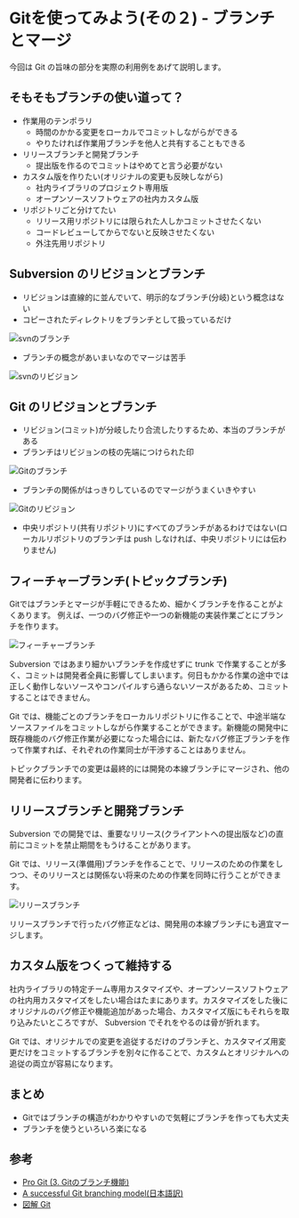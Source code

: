 # Gitを使ってみよう(その２) - ブランチとマージ

今回は Git の旨味の部分を実際の利用例をあげて説明します。

## そもそもブランチの使い道って？

* 作業用のテンポラリ
	* 時間のかかる変更をローカルでコミットしながらができる
	* やりたければ作業用ブランチを他人と共有することもできる
* リリースブランチと開発ブランチ
	* 提出版を作るのでコミットはやめてと言う必要がない
* カスタム版を作りたい(オリジナルの変更も反映しながら)
	* 社内ライブラリのプロジェクト専用版
	* オープンソースソフトウェアの社内カスタム版
* リポジトリごと分けてたい
	* リリース用リポジトリには限られた人しかコミットさせたくない
	* コードレビューしてからでないと反映させたくない
	* 外注先用リポジトリ

## Subversion のリビジョンとブランチ

* リビジョンは直線的に並んでいて、明示的なブランチ(分岐)という概念はない
* コピーされたディレクトリをブランチとして扱っているだけ

![svnのブランチ](https://github.com/shunichi/seminar/raw/seminar02/images/svn-branch.png)

* ブランチの概念があいまいなのでマージは苦手

![svnのリビジョン](https://github.com/shunichi/seminar/raw/seminar02/images/svn-revisions.png)

## Git のリビジョンとブランチ

* リビジョン(コミット)が分岐したり合流したりするため、本当のブランチがある
* ブランチはリビジョンの枝の先端につけられた印

![Gitのブランチ](https://github.com/shunichi/seminar/raw/seminar02/images/git-branch.png)

* ブランチの関係がはっきりしているのでマージがうまくいきやすい

![Gitのリビジョン](https://github.com/shunichi/seminar/raw/seminar02/images/git-revisions.png)

* 中央リポジトリ(共有リポジトリ)にすべてのブランチがあるわけではない(ローカルリポジトリのブランチは push しなければ、中央リポジトリには伝わりません)

## フィーチャーブランチ(トピックブランチ)

Gitではブランチとマージが手軽にできるため、細かくブランチを作ることがよくあります。
例えば、一つのバグ修正や一つの新機能の実装作業ごとにブランチを作ります。

![フィーチャーブランチ](https://github.com/shunichi/seminar/raw/seminar02/images/git-feature-branch.png)

Subversion ではあまり細かいブランチを作成せずに trunk で作業することが多く、コミットは開発者全員に影響してしまいます。何日もかかる作業の途中では正しく動作しないソースやコンパイルすら通らないソースがあるため、コミットすることはできません。

Git では、機能ごとのブランチをローカルリポジトリに作ることで、中途半端なソースファイルをコミットしながら作業することができます。新機能の開発中に既存機能のバグ修正作業が必要になった場合には、新たなバグ修正ブランチを作って作業すれば、それぞれの作業同士が干渉することはありません。

トピックブランチでの変更は最終的には開発の本線ブランチにマージされ、他の開発者に伝わります。

## リリースブランチと開発ブランチ

Subversion での開発では、重要なリリース(クライアントへの提出版など)の直前にコミットを禁止期間をもうけることがあります。

Git では、リリース(準備用)ブランチを作ることで、リリースのための作業をしつつ、そのリリースとは関係ない将来のための作業を同時に行うことができます。

![リリースブランチ](https://github.com/shunichi/seminar/raw/seminar02/images/git-release-branch.png)

リリースブランチで行ったバグ修正などは、開発用の本線ブランチにも適宜マージします。

## カスタム版をつくって維持する

社内ライブラリの特定チーム専用カスタマイズや、オープンソースソフトウェアの社内用カスタマイズをしたい場合はたまにあります。カスタマイズをした後にオリジナルのバグ修正や機能追加があった場合、カスタマイズ版にもそれらを取り込みたいところですが、 Subversion でそれをやるのは骨が折れます。

Git では、オリジナルでの変更を追従するだけのブランチと、カスタマイズ用変更だけをコミットするブランチを別々に作ることで、カスタムとオリジナルへの追従の両立が容易になります。

## まとめ

* Gitではブランチの構造がわかりやすいので気軽にブランチを作っても大丈夫
* ブランチを使うといろいろ楽になる

## 参考

* [Pro Git (3. Gitのブランチ機能)](http://git-scm.com/book/ja/Git-%E3%81%AE%E3%83%96%E3%83%A9%E3%83%B3%E3%83%81%E6%A9%9F%E8%83%BD)
* [A successful Git branching model(日本語訳)](http://keijinsonyaban.blogspot.jp/2010/10/successful-git-branching-model.html)
* [図解 Git](http://marklodato.github.com/visual-git-guide/index-ja.html)
